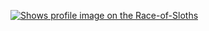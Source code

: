 
[<picture>
    <source media="(prefers-color-scheme: dark)" srcset="https://badge.race-of-sloths.com/0xcrans?theme=dark&wallet=lowkeybro.near">
    <source media="(prefers-color-scheme: light)" srcset="https://badge.race-of-sloths.com/0xcrans?theme=light&wallet=lowkeybro.near">
    <img alt="Shows profile image on the Race-of-Sloths" src="https://badge.race-of-sloths.com/0xcrans?wallet=lowkeybro.near">
</picture>](https://race-of-sloths.com/profile/0xcrans)
